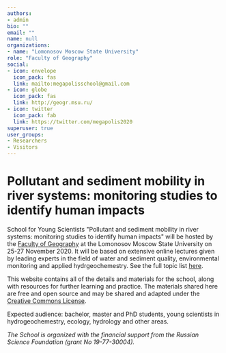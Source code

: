 ```yaml
---
authors:
- admin
bio: ""
email: ""
name: null
organizations:
- name: "Lomonosov Moscow State University"
role: "Faculty of Geography"
social:
- icon: envelope
  icon_pack: fas
  link: mailto:megapolisschool@gmail.com
- icon: globe
  icon_pack: fas
  link: http://geogr.msu.ru/
- icon: twitter
  icon_pack: fab
  link: https://twitter.com/megapolis2020
superuser: true
user_groups:
- Researchers
- Visitors
---
```


# Pollutant and sediment mobility in river systems: monitoring studies to identify human impacts

School for Young Scientists "Pollutant and sediment mobility in river systems: monitoring studies to identify human impacts" will be hosted by the [Faculty of Geography](http://geogr.msu.ru/) at the Lomonosov Moscow State University on 25-27 November 2020. It will be based on extensive online lectures given by leading experts in the field of water and sediment quality, environmental monitoring and applied hydrgeochemestry. See the full topic list [here](/topics).

This website contains all of the details and materials for the school, along with resources for further learning and practice. The materials shared here are free and open source and may be shared and adapted under the [Creative Commons License](https://creativecommons.org/licenses/by/4.0/).

Expected audience: bachelor, master and PhD students, young scientists in hydrogeochemestry, ecology, hydrology and other areas.


*The School is organized with the financial support from the Russian Science Foundation (grant No 19-77-30004).*
